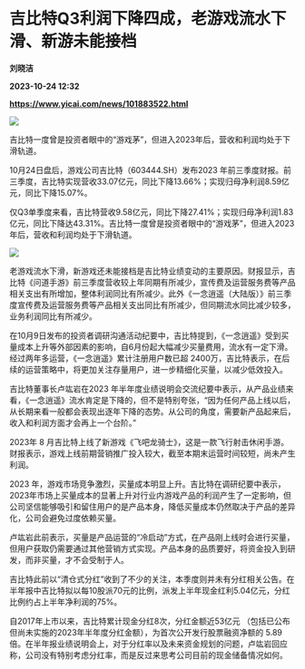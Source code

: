 # 吉比特Q3利润下降四成，老游戏流水下滑、新游未能接档
**刘晓洁**

**2023-10-24 12:32**

**https://www.yicai.com/news/101883522.html**

![](https://imgcdn.yicai.com/uppics/slides/2023/10/3d6806fe92d97529bc3bf5dfab0186af.jpg)

吉比特一度曾是投资者眼中的“游戏茅”，但进入2023年后，营收和利润均处于下滑轨道。

10月24日盘后，游戏公司吉比特（603444.SH）发布2023 年前三季度财报。前三季度，吉比特实现营收33.07亿元，同比下降13.66%；实现归母净利润8.59亿元，同比下降15.07%。

仅Q3单季度来看，吉比特营收9.58亿元，同比下降27.41%；实现归母净利润1.83亿元，同比下降达43.31%。吉比特一度曾是投资者眼中的“游戏茅”，但进入2023年后，营收和利润均处于下滑轨道。

![](https://imgcdn.yicai.com/uppics/images/2023/10/ece58e943615e219bd4215ea21003579.jpg)

老游戏流水下滑，新游戏还未能接档是吉比特业绩变动的主要原因。财报显示，吉比特《问道手游》前三季度营收较上年同期有所减少，宣传费及运营服务费等产品相关支出有所增加，整体利润同比有所减少。此外《一念逍遥（大陆版）》前三季度宣传费及运营服务费等产品相关支出同比有所减少，但同期流水同比减少较多，业务利润同比有所减少。

在10月9日发布的投资者调研沟通活动纪要中，吉比特提到，《一念逍遥》受到买量成本上升等外部因素的影响，自6月份起大幅减少买量费用，流水有一定下滑。经过两年多运营，《一念逍遥》累计注册用户数已超 2400万，吉比特表示，在后续的运营策略中，将更加关注存量用户，进一步精细化买量，以减少低效投入。

吉比特董事长卢竑岩在2023 年半年度业绩说明会交流纪要中表示，从产品业绩来看，《一念逍遥》流水肯定是下降的，但不是特别夸张，“因为任何产品上线以后，从长期来看一般都会表现出逐年下降的态势。从公司的角度，需要新产品起来后，收入和利润方面才会再上一个台阶。”

2023年 8 月吉比特上线了新游戏《飞吧龙骑士》，这是一款飞行射击休闲手游。财报表示，游戏上线前期营销推广投入较大，截至本期末运营时间较短，尚未产生利润。

2023 年，游戏市场竞争激烈，买量成本明显上升。吉比特在调研纪要中表示，2023年市场上买量成本的显著上升对行业内游戏产品的利润产生了一定影响，但公司坚信能够吸引和留住用户的是产品本身，降低买量成本仍然取决于产品的差异化，公司会避免过度依赖买量。

卢竑岩此前表示，买量是产品运营的“冷启动”方式，在产品刚上线时会进行买量，但用户获取仍需要通过其他营销方式实现。产品本身的品质要好，将资金投入到研发，而非买量，才不会受制于人。

吉比特此前以“清仓式分红”收到了不少的关注，本季度则并未有分红相关公告。在半年报中吉比特拟以每10股派70元的比例，派发上半年现金红利5.04亿元，分红比例约占上半年净利润的75%。

自2017年上市以来，吉比特累计现金分红8次，分红金额近53亿元 （包括已公布但尚未实施的2023年半年度分红金额），为首次公开发行股票融资净额的 5.89 倍。在半年报业绩说明会上，对于分红率以及未来资金规划的问题，卢竑岩回应称，公司没有特别考虑分红率，而是反过来思考公司目前的现金储备情况如何。